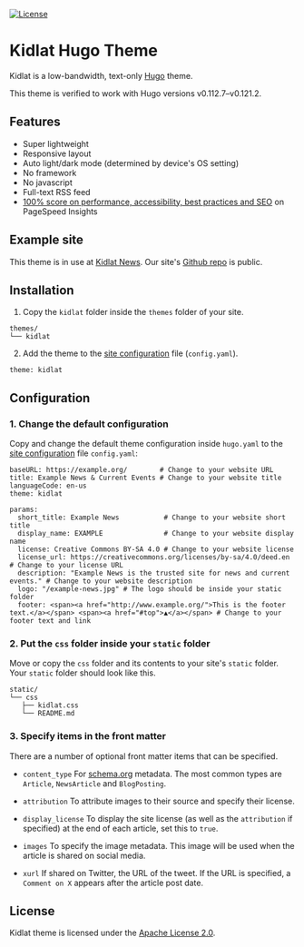 [![License](https://img.shields.io/badge/License-Apache_2.0-blue.svg)](https://opensource.org/licenses/Apache-2.0)

# Kidlat Hugo Theme

Kidlat is a low-bandwidth, text-only [Hugo](https://gohugo.io) theme.

This theme is verified to work with Hugo versions v0.112.7–v0.121.2.

## Features

- Super lightweight
- Responsive layout
- Auto light/dark mode (determined by device's OS setting)
- No framework
- No javascript
- Full-text RSS feed
- [100% score on performance, accessibility, best practices and SEO](https://pagespeed.web.dev/analysis/https-kidl-at/k1i6fc1anh?form_factor=mobile) on PageSpeed Insights

## Example site

This theme is in use at [Kidlat News](https://kidl.at). Our site's [Github repo](https://www.github.com/kidlat2024/kidlatnews/) is public.

## Installation

1. Copy the `kidlat` folder inside the `themes` folder of your site.

```
themes/
└── kidlat
```

2. Add the theme to the [site configuration](https://gohugo.io/getting-started/configuration/) file (`config.yaml`).

```
theme: kidlat
```

## Configuration

### 1. Change the default configuration

Copy and change the default theme configuration inside `hugo.yaml` to the [site configuration](https://gohugo.io/getting-started/configuration/) file `config.yaml`:

```
baseURL: https://example.org/        # Change to your website URL
title: Example News & Current Events # Change to your website title
languageCode: en-us
theme: kidlat

params:
  short_title: Example News           # Change to your website short title
  display_name: EXAMPLE               # Change to your website display name
  license: Creative Commons BY-SA 4.0 # Change to your website license
  license_url: https://creativecommons.org/licenses/by-sa/4.0/deed.en # Change to your license URL
  description: "Example News is the trusted site for news and current events." # Change to your website description
  logo: "/example-news.jpg" # The logo should be inside your static folder
  footer: <span><a href="http://www.example.org/">This is the footer text.</a></span> <span><a href="#top">▲</a></span> # Change to your footer text and link
```

### 2. Put the `css` folder inside your `static` folder

Move or copy the `css` folder and its contents to your site's `static` folder. Your `static` folder should look like this.

```
static/
└── css
   ├── kidlat.css
   └── README.md
```

### 3. Specify items in the front matter

There are a number of optional front matter items that can be specified.

- `content_type` For [schema.org](https://schema.org/) metadata. The most common types are `Article`, `NewsArticle` and `BlogPosting`.

- `attribution` To attribute images to their source and specify their license.

- `display_license` To display the site license (as well as the `attribution` if specified) at the end of each article, set this to `true`. 

- `images` To specify the image metadata. This image will be used when the article is shared on social media.

- `xurl` If shared on Twitter, the URL of the tweet. If the URL is specified, a `Comment on X` appears after the article post date.

## License

Kidlat theme is licensed under the [Apache License 2.0](https://github.com/kidlat2024/kidlat/LICENSE).
